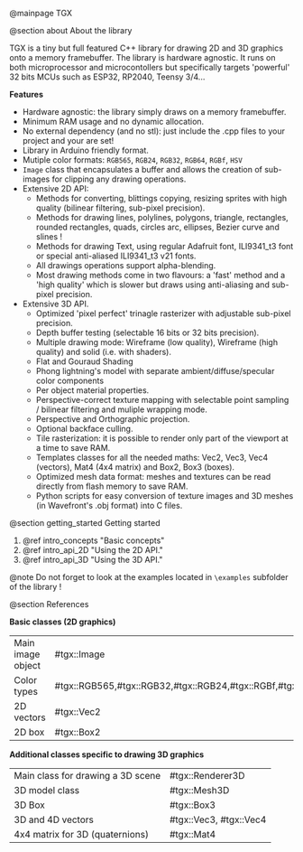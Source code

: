 @mainpage TGX

@section about About the library

TGX is a tiny but full featured C++ library for drawing 2D and 3D graphics onto a memory framebuffer.
The library is hardware agnostic. It runs on both microprocessor and microcontollers but specifically targets
'powerful' 32 bits MCUs such as ESP32, RP2040, Teensy 3/4...
 
**Features**

- Hardware agnostic: the library simply draws on a memory framebuffer.
- Minimum RAM usage and no dynamic allocation. 
- No external dependency (and no stl): just include the .cpp files to your project and your are set!
- Library in Arduino friendly format. 
- Mutiple color formats: `RGB565`,  `RGB24`, `RGB32`, `RGB64`, `RGBf`, `HSV`
- `Image` class that encapsulates a buffer and allows the creation of sub-images for clipping any drawing operations.    
- Extensive 2D API: 
    - Methods for converting, blittings copying, resizing sprites with high quality (bilinear filtering, sub-pixel precision). 
    - Methods for drawing lines, polylines, polygons, triangle, rectangles, rounded rectangles, quads, circles arc, ellipses, Bezier curve and slines ! 
    - Methods for drawing Text, using regular Adafruit font, ILI9341_t3 font or special anti-aliased ILI9341_t3 v21 fonts. 
    - All drawings operations support alpha-blending. 
    - Most drawing methods come in two flavours: a 'fast' method and a 'high quality' which is slower but draws using anti-aliasing and sub-pixel precision.     
- Extensive 3D API.
    - Optimized 'pixel perfect' trinagle rasterizer with adjustable sub-pixel precision. 
    - Depth buffer testing (selectable 16 bits or 32 bits precision).
    - Multiple drawing mode: Wireframe (low quality), Wireframe (high quality) and solid (i.e. with shaders). 
    - Flat and Gouraud Shading
    - Phong lightning's model with separate ambient/diffuse/specular color components
    - Per object material properties.
    - Perspective-correct texture mapping with selectable point sampling / bilinear filtering and muliple wrapping mode.
    - Perspective and Orthographic projection.
    - Optional backface culling.
    - Tile rasterization: it is possible to render only part of the viewport at a time to save RAM. 
    - Templates classes for all the needed maths: Vec2, Vec3, Vec4 (vectors), Mat4 (4x4 matrix) and Box2, Box3 (boxes).
    - Optimized mesh data format: meshes and textures can be read directly from flash memory to save RAM.
    - Python scripts for easy conversion of texture images and 3D meshes (in Wavefront's .obj format) into C files.
    
    

    
    
    
    
@section getting_started Getting started

1. @ref intro_concepts "Basic concepts"
2. @ref intro_api_2D "Using the 2D API."
3. @ref intro_api_3D "Using the 3D API."



@note Do not forget to look at the examples located in `\examples` subfolder of the library !




@section References


**Basic classes (2D graphics)**

|                                   |                                                                       |
|-----------------------------------|-----------------------------------------------------------------------|
| Main image object                 | #tgx::Image                                                           |
| Color types                       | #tgx::RGB565,#tgx::RGB32,#tgx::RGB24,#tgx::RGBf,#tgx::RGB64,#tgx::HSV |
| 2D vectors                        | #tgx::Vec2                                                            |
| 2D box                            | #tgx::Box2                                                            |



**Additional classes specific to drawing 3D graphics**

|                                   |                            |
|-----------------------------------|----------------------------|
| Main class for drawing a 3D scene | #tgx::Renderer3D           |
| 3D model class                    | #tgx::Mesh3D               |
| 3D Box                            | #tgx::Box3                 |
| 3D and 4D vectors                 | #tgx::Vec3, #tgx::Vec4     |
| 4x4 matrix for 3D (quaternions)   | #tgx::Mat4                 |
